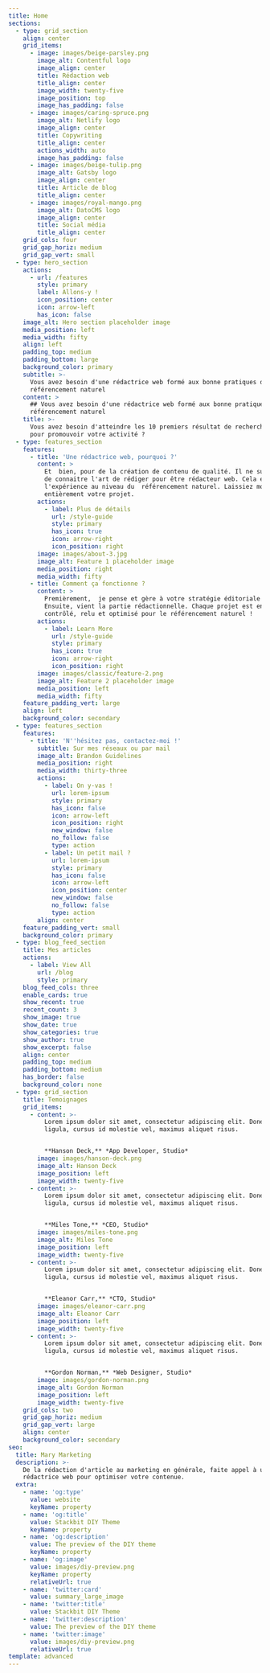 ```yaml
---
title: Home
sections:
  - type: grid_section
    align: center
    grid_items:
      - image: images/beige-parsley.png
        image_alt: Contentful logo
        image_align: center
        title: Rédaction web
        title_align: center
        image_width: twenty-five
        image_position: top
        image_has_padding: false
      - image: images/caring-spruce.png
        image_alt: Netlify logo
        image_align: center
        title: Copywriting
        title_align: center
        actions_width: auto
        image_has_padding: false
      - image: images/beige-tulip.png
        image_alt: Gatsby logo
        image_align: center
        title: Article de blog
        title_align: center
      - image: images/royal-mango.png
        image_alt: DatoCMS logo
        image_align: center
        title: Social média
        title_align: center
    grid_cols: four
    grid_gap_horiz: medium
    grid_gap_vert: small
  - type: hero_section
    actions:
      - url: /features
        style: primary
        label: Allons-y !
        icon_position: center
        icon: arrow-left
        has_icon: false
    image_alt: Hero section placeholder image
    media_position: left
    media_width: fifty
    align: left
    padding_top: medium
    padding_bottom: large
    background_color: primary
    subtitle: >-
      Vous avez besoin d'une rédactrice web formé aux bonne pratiques du
      référencement naturel
    content: >
      ## Vous avez besoin d'une rédactrice web formé aux bonne pratiques du
      référencement naturel
    title: >-
      Vous avez besoin d'atteindre les 10 premiers résultat de recherche Google
      pour promouvoir votre activité ?
  - type: features_section
    features:
      - title: 'Une rédactrice web, pourquoi ?'
        content: >
          Et  bien, pour de la création de contenu de qualité. Il ne suffit pas
          de connaitre l'art de rédiger pour être rédacteur web. Cela exige de
          l'expérience au niveau du  référencement naturel. Laissiez moi gérer
          entièrement votre projet.
        actions:
          - label: Plus de détails
            url: /style-guide
            style: primary
            has_icon: true
            icon: arrow-right
            icon_position: right
        image: images/about-3.jpg
        image_alt: Feature 1 placeholder image
        media_position: right
        media_width: fifty
      - title: Comment ça fonctionne ?
        content: >
          Premièrement,  je pense et gère à votre stratégie éditoriale et SEO.
          Ensuite, vient la partie rédactionnelle. Chaque projet est ensuite
          contrôlé, relu et optimisé pour le référencement naturel !
        actions:
          - label: Learn More
            url: /style-guide
            style: primary
            has_icon: true
            icon: arrow-right
            icon_position: right
        image: images/classic/feature-2.png
        image_alt: Feature 2 placeholder image
        media_position: left
        media_width: fifty
    feature_padding_vert: large
    align: left
    background_color: secondary
  - type: features_section
    features:
      - title: 'N''hésitez pas, contactez-moi !'
        subtitle: Sur mes réseaux ou par mail
        image_alt: Brandon Guidelines
        media_position: right
        media_width: thirty-three
        actions:
          - label: On y-vas !
            url: lorem-ipsum
            style: primary
            has_icon: false
            icon: arrow-left
            icon_position: right
            new_window: false
            no_follow: false
            type: action
          - label: Un petit mail ?
            url: lorem-ipsum
            style: primary
            has_icon: false
            icon: arrow-left
            icon_position: center
            new_window: false
            no_follow: false
            type: action
        align: center
    feature_padding_vert: small
    background_color: primary
  - type: blog_feed_section
    title: Mes articles
    actions:
      - label: View All
        url: /blog
        style: primary
    blog_feed_cols: three
    enable_cards: true
    show_recent: true
    recent_count: 3
    show_image: true
    show_date: true
    show_categories: true
    show_author: true
    show_excerpt: false
    align: center
    padding_top: medium
    padding_bottom: medium
    has_border: false
    background_color: none
  - type: grid_section
    title: Temoignages
    grid_items:
      - content: >-
          Lorem ipsum dolor sit amet, consectetur adipiscing elit. Donec nisl
          ligula, cursus id molestie vel, maximus aliquet risus.


          **Hanson Deck,** *App Developer, Studio*
        image: images/hanson-deck.png
        image_alt: Hanson Deck
        image_position: left
        image_width: twenty-five
      - content: >-
          Lorem ipsum dolor sit amet, consectetur adipiscing elit. Donec nisl
          ligula, cursus id molestie vel, maximus aliquet risus.


          **Miles Tone,** *CEO, Studio*
        image: images/miles-tone.png
        image_alt: Miles Tone
        image_position: left
        image_width: twenty-five
      - content: >-
          Lorem ipsum dolor sit amet, consectetur adipiscing elit. Donec nisl
          ligula, cursus id molestie vel, maximus aliquet risus.


          **Eleanor Carr,** *CTO, Studio*
        image: images/eleanor-carr.png
        image_alt: Eleanor Carr
        image_position: left
        image_width: twenty-five
      - content: >-
          Lorem ipsum dolor sit amet, consectetur adipiscing elit. Donec nisl
          ligula, cursus id molestie vel, maximus aliquet risus.


          **Gordon Norman,** *Web Designer, Studio*
        image: images/gordon-norman.png
        image_alt: Gordon Norman
        image_position: left
        image_width: twenty-five
    grid_cols: two
    grid_gap_horiz: medium
    grid_gap_vert: large
    align: center
    background_color: secondary
seo:
  title: Mary Marketing
  description: >-
    De la rédaction d'article au marketing en générale, faite appel à une
    rédactrice web pour optimiser votre contenue.
  extra:
    - name: 'og:type'
      value: website
      keyName: property
    - name: 'og:title'
      value: Stackbit DIY Theme
      keyName: property
    - name: 'og:description'
      value: The preview of the DIY theme
      keyName: property
    - name: 'og:image'
      value: images/diy-preview.png
      keyName: property
      relativeUrl: true
    - name: 'twitter:card'
      value: summary_large_image
    - name: 'twitter:title'
      value: Stackbit DIY Theme
    - name: 'twitter:description'
      value: The preview of the DIY theme
    - name: 'twitter:image'
      value: images/diy-preview.png
      relativeUrl: true
template: advanced
---
```


